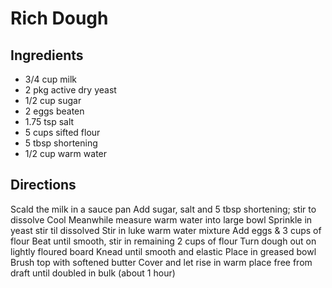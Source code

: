 # Rich Dough

## Ingredients

* 3/4 cup milk
* 2 pkg active dry yeast
* 1/2 cup sugar
* 2 eggs beaten
* 1.75 tsp salt
* 5 cups sifted flour
* 5 tbsp shortening
* 1/2 cup warm water

## Directions

Scald the milk in a sauce pan
Add sugar, salt and 5 tbsp shortening; stir to dissolve
Cool
Meanwhile measure warm water into large bowl
Sprinkle in yeast stir til dissolved
Stir in luke warm water mixture
Add eggs & 3 cups of flour
Beat until smooth, stir in remaining 2 cups of flour
Turn dough out on lightly floured board
Knead until smooth and elastic
Place in greased bowl
Brush top with softened butter
Cover and let rise in warm place free from draft until doubled in bulk (about 1 hour)
